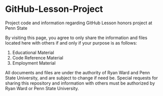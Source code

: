 # GitHub-Lesson-Project
Project code and information regarding GitHub Lesson honors project at Penn State

By visiting this page, you agree to only share the information and files located here with others if and only if your purpose is as follows:
  1. Educational Material
  2. Code Reference Material
  3. Employment Material
  
All documents and files are under the authority of Ryan Ward and Penn State University, and are subject to change if need be. Special requests for sharing this repository and information with others must be authorized by Ryan Ward or Penn State University.

